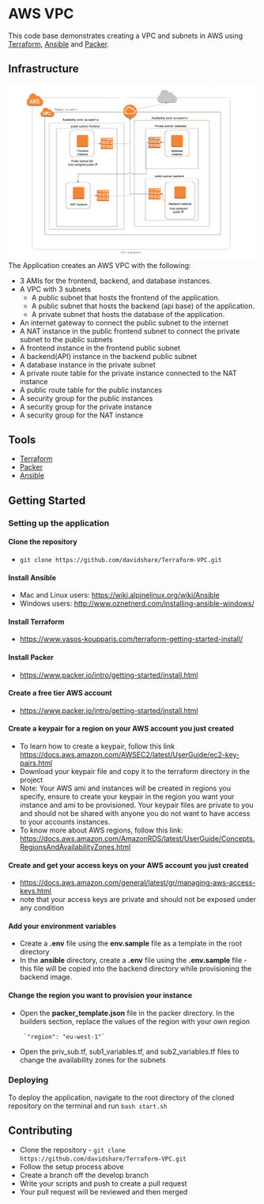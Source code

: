 # AWS VPC
This code base demonstrates creating a VPC and subnets in AWS using [Terraform](https://www.terraform.io/), [Ansible](https://www.ansible.com/) and [Packer](https://www.packer.io/).
## Infrastructure
![VPC diagram](AWS&#32;vpc.png)
The Application creates an AWS VPC with the following:
* 3 AMIs for the frontend, backend, and database instances.
*	A VPC with 3 subnets
	* A public subnet that hosts the frontend of the application.
	* A public subnet that hosts the backend (api base) of the application.
	* A private subnet that hosts the database of the application.
* An internet gateway to connect the public subnet to the internet
* A NAT instance in the public frontend subnet to connect the private subnet to the public subnets
* A frontend instance in the frontend public subnet
* A backend(API) instance in the backend public subnet
* A database instance in the private subnet
* A private route table for the private instance connected to the NAT instance
* A public route table for the public instances
* A security group for the public instances
* A security group for the private instance
* A security group for the NAT instance

## Tools
* [Terraform](https://www.terraform.io/)
* [Packer](https://www.packer.io/)
* [Ansible](https://www.ansible.com/)

## Getting Started

### Setting up the application
#### Clone the repository
- `git clone https://github.com/davidshare/Terraform-VPC.git`
#### Install Ansible
- Mac and Linux users: https://wiki.alpinelinux.org/wiki/Ansible
- Windows users: http://www.oznetnerd.com/installing-ansible-windows/

#### Install Terraform
- https://www.vasos-koupparis.com/terraform-getting-started-install/

#### Install Packer
- https://www.packer.io/intro/getting-started/install.html

#### Create a free tier AWS account
- https://www.packer.io/intro/getting-started/install.html

#### Create a keypair for a region on your AWS account you just created
- To learn how to create a keypair, follow this link https://docs.aws.amazon.com/AWSEC2/latest/UserGuide/ec2-key-pairs.html
- Download your keypair file and copy it to the terraform directory in the project
- Note: Your AWS ami and instances will be created in regions you specify, ensure to create your keypair in the region you want your instance and ami to be provisioned. Your keypair files are private to you and should not be shared with anyone you do not want to have access to your accounts instances.
- To know more about AWS regions, follow this link: https://docs.aws.amazon.com/AmazonRDS/latest/UserGuide/Concepts.RegionsAndAvailabilityZones.html

#### Create and get your access keys on your AWS account you just created
- https://docs.aws.amazon.com/general/latest/gr/managing-aws-access-keys.html
- note that your access keys are private and should not be exposed under any condition

#### Add your environment variables
* Create a **.env** file using the **env.sample** file as a template in the root directory
* In the **ansible** directory, create a **.env** file using the **.env.sample** file - this file will be copied into the backend directory while provisioning the backend image.

#### Change the region you want to provision your instance
-	Open the **packer_template.json** file in the packer directory. In the builders section, replace the values of the region with your own region

		 `"region": "eu-west-1"`
- Open the priv_sub.tf, sub1_variables.tf, and sub2_variables.tf files to change the availability zones for the subnets


### Deploying
To deploy the application, navigate to the root directory of the cloned repository on the terminal and run `bash start.sh`
## Contributing
- Clone the repository - `git clone https://github.com/davidshare/Terraform-VPC.git`
- Follow the setup process above
- Create a branch off the develop branch
- Write your scripts and push to create a pull request
- Your pull request will be reviewed and then merged



